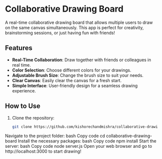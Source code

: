 # Collaborative Drawing Board

A real-time collaborative drawing board that allows multiple users to draw on the same canvas simultaneously. This app is perfect for creativity, brainstorming sessions, or just having fun with friends!

## Features

- **Real-Time Collaboration**: Draw together with friends or colleagues in real time.
- **Color Selection**: Choose different colors for your drawings.
- **Adjustable Brush Size**: Change the brush size to suit your needs.
- **Clear Canvas**: Easily clear the canvas for a fresh start.
- **Simple Interface**: User-friendly design for a seamless drawing experience.

## How to Use

1. Clone the repository:
   ```bash
   git clone https://github.com/kishorechandmishra/collaborative-drawing-board.git

Navigate to the project folder:
bash
Copy code
cd collaborative-drawing-board
Install the necessary packages:
bash
Copy code
npm install
Start the server:
bash
Copy code
node server.js
Open your web browser and go to http://localhost:3000 to start drawing!
